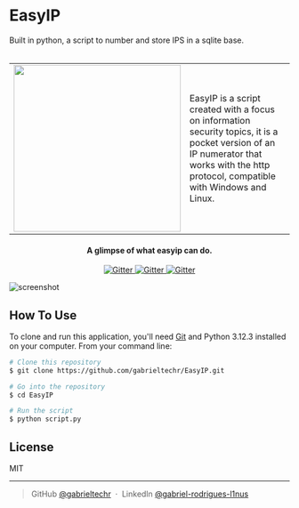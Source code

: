 # EasyIP
Built in python, a script to number and store IPS in a sqlite base.
<br><br>
<table>
  <tr>
    <td>
      <img align="center" src="https://github.com/user-attachments/assets/b8358074-bb22-4081-bffa-04fa23d7a1b4" width="300px">
    </td>
    <td>EasyIP is a script created with a focus on information security topics, it is a pocket version of an IP numerator that works with the http protocol, compatible with Windows and Linux.</td>
  </tr>
</table>




<h4 align="center">A glimpse of what easyip can do.</h4>

<p align="center">
  <a href="https://badge.fury.io/js/electron-markdownify">
    <img src="https://img.shields.io/badge/Python-3.12.13-green"
         alt="Gitter">
  </a>
    <a href="https://badge.fury.io/js/electron-markdownify">
    <img src="https://img.shields.io/badge/Requests-2.32.3-blue"
         alt="Gitter">
  </a>
    <a href="https://badge.fury.io/js/electron-markdownify">
    <img src="https://img.shields.io/badge/Windows-Linux-yellow"
         alt="Gitter">
  </a>

</p>



![screenshot](https://raw.githubusercontent.com/amitmerchant1990/electron-markdownify/master/app/img/markdownify.gif)



## How To Use

To clone and run this application, you'll need [Git](https://git-scm.com) and Python 3.12.3 installed on your computer. From your command line:

```bash
# Clone this repository
$ git clone https://github.com/gabrieltechr/EasyIP.git

# Go into the repository
$ cd EasyIP

# Run the script
$ python script.py
```

## License

MIT

---

> GitHub [@gabrieltechr](https://github.com/gabrieltechr) &nbsp;&middot;&nbsp;
> Linkedln [@gabriel-rodrigues-l1nus](https://www.linkedin.com/in/gabriel-rodrigues-l1nus/)

